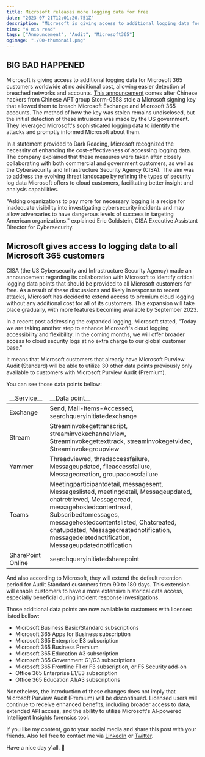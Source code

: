 ```yaml
---
title: Microsoft releases more logging data for free
date: "2023-07-21T12:01:20.751Z"
description: "Microsoft is giving access to additional logging data for Microsoft 365 customers worldwide at no additional cost, allowing easier detection of ..."
time: "4 min read"
tags: ["Announcement", "Audit", "Microsoft365"]
ogimage: "./00-thumbnail.png"
---
```


## BIG BAD HAPPENED

Microsoft is giving access to additional logging data for Microsoft 365 customers worldwide at no additional cost, allowing easier detection of breached networks and accounts. [This announcement](https://www.microsoft.com/en-us/security/blog/2023/07/19/expanding-cloud-logging-to-give-customers-deeper-security-visibility/) comes after Chinese hackers from Chinese APT group Storm-0558 stole a Microsoft signing key that allowed them to breach Microsoft Exchange and Microsoft 365 accounts. The method of how the key was stolen remains undisclosed, but the initial detection of these intrusions was made by the US government. They leveraged Microsoft's sophisticated logging data to identify the attacks and promptly informed Microsoft about them.

In a statement provided to Dark Reading, Microsoft recognized the necessity of enhancing the cost-effectiveness of accessing logging data. The company explained that these measures were taken after closely collaborating with both commercial and government customers, as well as the Cybersecurity and Infrastructure Security Agency (CISA). The aim was to address the evolving threat landscape by refining the types of security log data Microsoft offers to cloud customers, facilitating better insight and analysis capabilities.

"Asking organizations to pay more for necessary logging is a recipe for inadequate visibility into investigating cybersecurity incidents and may allow adversaries to have dangerous levels of success in targeting American organizations." explained Eric Goldstein, CISA Executive Assistant Director for Cybersecurity.

## Microsoft gives access to logging data to all Microsoft 365 customers

CISA (the US Cybersecurity and Infrastructure Security Agency) made an announcement regarding its collaboration with Microsoft to identify critical logging data points that should be provided to all Microsoft customers for free. As a result of these discussions and likely in response to recent attacks, Microsoft has decided to extend access to premium cloud logging without any additional cost for all of its customers. This expansion will take place gradually, with more features becoming available by September 2023.

In a recent post addressing the expanded logging, Microsoft stated, "Today we are taking another step to enhance Microsoft's cloud logging accessibility and flexibility. In the coming months, we will offer broader access to cloud security logs at no extra charge to our global customer base."

It means that Microsoft customers that already have Microsoft Purview Audit (Standard) will be able to utilize 30 other data points previously only available to customers with Microsoft Purview Audit (Premium).

You can see those data points bellow:

<table>
<thead>
    <tr><td>__Service__</td><td>__Data point__</td></tr>
</thead>
<tbody>
    <tr><td>Exchange</td><td>Send, Mail-Items-Accessed, searchqueryinitiatedexchange</td></tr>
    <tr><td>Stream</td><td>Streaminvokegettranscript, streaminvokechannelview, Streaminvokegettexttrack, streaminvokegetvideo, Streaminvokegroupview</td></tr>
    <tr><td>Yammer</td><td>Threadviewed, thredaccessfailure, Messageupdated, fileaccessfailure, Messagecreation, groupaccessfailure</td></tr>
    <tr><td>Teams</td><td>Meetingparticipantdetail, messagesent, Messageslisted, meetingdetail, Messageupdated, chatretrieved, Messageread, messagehostedcontentread, Subscribedtomessages, messagehostedcontentslisted, Chatcreated, chatupdated, Messagecreatednotification, messagedeletednotification, Messageupdatednotification</td></tr>
    <tr><td>SharePoint Online</td><td>searchqueryinitiatedsharepoint</td></tr>
</tbody>
</table>

And also according to Microsoft, they will extend the default retention period for Audit Standard customers from 90 to 180 days. This extension will enable customers to have a more extensive historical data access, especially beneficial during incident response investigations.

Those additional data points are now available to customers with licensec listed bellow:
- Microsoft Business Basic/Standard subscriptions
- Microsoft 365 Apps for Business subscription
- Microsoft 365 Enterprise E3 subscription
- Microsoft 365 Business Premium
- Microsoft 365 Education A3 subscription
- Microsoft 365 Government G1/G3 subscriptions
- Microsoft 365 Frontline F1 or F3 subscription, or F5 Security add-on
- Office 365 Enterprise E1/E3 subscription
- Office 365 Education A1/A3 subscriptions

Nonetheless, the introduction of these changes does not imply that Microsoft Purview Audit (Premium) will be discontinued. Licensed users will continue to receive enhanced benefits, including broader access to data, extended API access, and the ability to utilize Microsoft's AI-powered Intelligent Insights forensics tool.

If you like my content, go to your social media and share this post with your friends. Also fell free to contact me via [LinkedIn](https://www.linkedin.com/in/strnad10/) or [Twitter](https://twitter.com/strnad10). 

Have a nice day y'all. 👋
